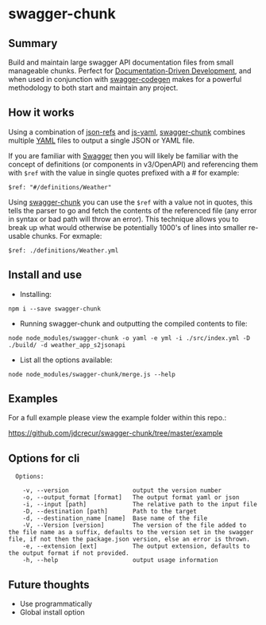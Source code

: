 # swagger-chunk

## Summary
Build and maintain large swagger API documentation files from small manageable chunks. Perfect for [Documentation-Driven Development](https://gist.github.com/zsup/9434452), and when used in conjunction with [swagger-codegen](https://swagger.io/swagger-codegen/) makes for a powerful methodology to both start and maintain any project.

## How it works
Using a combination of [json-refs](https://www.npmjs.com/package/json-refs) and [js-yaml](https://www.npmjs.com/package/js-yaml), [swagger-chunk](https://www.npmjs.com/package/swagger-chunk) combines multiple [YAML](http://yaml.org) files to output a single JSON or YAML file. 

If you are familiar with [Swagger](https://swagger.io) then you will likely be familiar with the concept of definitions (or components in v3/OpenAPI) and referencing them with `$ref` with the value in single quotes prefixed with a # for example:
 ```
 $ref: "#/definitions/Weather"
 ```

Using [swagger-chunk](https://www.npmjs.com/package/swagger-chunk) you can use the `$ref` with a value not in quotes, this tells the parser to go and fetch the contents of the referenced file (any error in syntax or bad path will throw an error). This technique allows you to break up what would otherwise be potentially 1000's of lines into smaller re-usable chunks. For exmaple:
 ```
 $ref: ./definitions/Weather.yml
 ```

## Install and use

-  Installing: 
```
npm i --save swagger-chunk
```
-  Running swagger-chunk and outputting the compiled contents to file: 
```
node node_modules/swagger-chunk -o yaml -e yml -i ./src/index.yml -D ./build/ -d weather_app_s2jsonapi
```
-  List all the options available: 
```
node node_modules/swagger-chunk/merge.js --help
```

## Examples

For a full example please view the example folder within this repo.: 

https://github.com/jdcrecur/swagger-chunk/tree/master/example

## Options for cli

```
  Options:

    -v, --version                  output the version number
    -o, --output_format [format]   The output format yaml or json
    -i, --input [path]             The relative path to the input file
    -D, --destination [path]       Path to the target
    -d, --destination_name [name]  Base name of the file
    -V, --Version [version]        The version of the file added to the file name as a suffix, defaults to the version set in the swagger file, if not then the package.json version, else an error is thrown.
    -e, --extension [ext]          The output extension, defaults to the output format if not provided.
    -h, --help                     output usage information

```

## Future thoughts
- Use programmatically
- Global install option